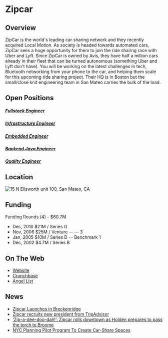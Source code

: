 # Zipcar
## Overview
ZipCar is the world's leading car sharing network and they recently acquired Local Motion.  As society is headed towards automated cars, ZipCar sees a huge opportunity for them to join the ride sharing race with Uber and Lyft.  Since ZipCar is owned by Avis, they have half a million cars already in their fleet that can be turned autonomous (something Uber and Lyft don't have).  You will be working on the latest challenges in tech, Bluetooth networking from your phone to the car, and helping them scale for this upcoming ride sharing project.  Their HQ is in Boston but the small/close knit engineering team in San Mateo carries the bulk of the load.

## Open Positions
##### [Fullstack Engineer](fullstack-engineer.md)
##### [Infrastructure Engineer](infrastructure-engineer.md)
##### [Embedded Engineer](embedded-engineer.md)
##### [Backend Java Engineer](backend-java-engineer.md)
##### [Quality Engineer](quality-engineer.md)

## Location
![15 N Ellsworth unit 100, San Mateo, CA](https://maps.googleapis.com/maps/api/staticmap?center=15+N+Ellsworth+unit+100,+San+Mateo&zoom=13&scale=false&size=600x300&maptype=roadmap&format=png&visual_refresh=true&markers=size:mid%7Ccolor:0xff0000%7Clabel:%7C15+N.+Ellsworth,+San+Mateo,+CA)

## Funding
Funding Rounds (4) - $60.7M
+ Dec, 2010	$21M / Series G
+ Nov, 2006	$25M / Venture	—	—	3
+ Jan, 2005	$10M / Series D	—	Benchmark	1
+ Dec, 2002	$4.7M / Series B

## On The Web
+ [Website](http://www.zipcar.com/)
+ [Crunchbase](https://www.crunchbase.com/organization/zipcar#/entity)
+ [Angel List](https://angel.co/zipcar)

## News
+ [Zipcar Launches in Breckenridge](http://www.autorentalnews.com/channel/rental-operations/news/story/2017/01/zipcar-expands-to-breckenridge.aspx)
+ [Zipcar recruits new president from TripAdvisor](https://www.bostonglobe.com/business/2017/01/05/zipcar-recruits-new-president-from-tripadvisor/6nCkoWYxifsCL8AEdxPgrM/story.html)
+ [‘Zip-a-dee-doo-dah!’: Zipcar rolls downtown as Holden prepares to pass the torch to Broome](https://www.businessreport.com/article/zip-dee-doo-dah-zipcar-rolls-downtown-holden-prepares-pass-torch-broome)
+ [NYC Planning Pilot Program To Create Car-Share Spaces](http://newyork.cbslocal.com/2016/12/13/nyc-car-share-parking-spaces/)
